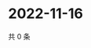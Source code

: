 # 2022-11-16

共 0 条

<!-- BEGIN WEIBO -->
<!-- 最后更新时间 Wed Nov 16 2022 03:12:21 GMT+0800 (China Standard Time) -->

<!-- END WEIBO -->
